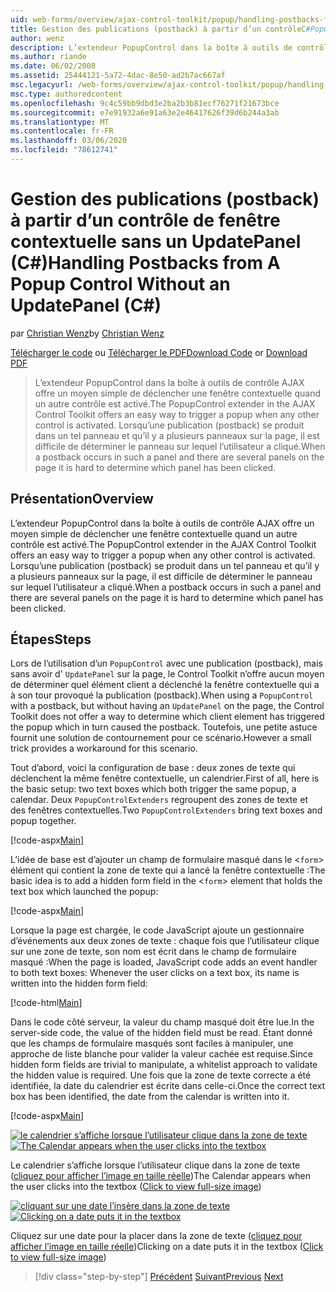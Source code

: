 ```yaml
---
uid: web-forms/overview/ajax-control-toolkit/popup/handling-postbacks-from-a-popup-control-without-an-updatepanel-cs
title: Gestion des publications (postback) à partir d’un contrôleC#Popup sans UpdatePanel () | Microsoft Docs
author: wenz
description: L’extendeur PopupControl dans la boîte à outils de contrôle AJAX offre un moyen simple de déclencher une fenêtre contextuelle quand un autre contrôle est activé. Lorsqu’une publication (postback) se produit dans la variable su...
ms.author: riande
ms.date: 06/02/2008
ms.assetid: 25444121-5a72-4dac-8e50-ad2b7ac667af
msc.legacyurl: /web-forms/overview/ajax-control-toolkit/popup/handling-postbacks-from-a-popup-control-without-an-updatepanel-cs
msc.type: authoredcontent
ms.openlocfilehash: 9c4c59bb9dbd3e2ba2b3b81ecf76271f21673bce
ms.sourcegitcommit: e7e91932a6e91a63e2e46417626f39d6b244a3ab
ms.translationtype: MT
ms.contentlocale: fr-FR
ms.lasthandoff: 03/06/2020
ms.locfileid: "78612741"
---
```

# <a name="handling-postbacks-from-a-popup-control-without-an-updatepanel-c"></a><span data-ttu-id="0102d-104">Gestion des publications (postback) à partir d’un contrôle de fenêtre contextuelle sans un UpdatePanel (C#)</span><span class="sxs-lookup"><span data-stu-id="0102d-104">Handling Postbacks from A Popup Control Without an UpdatePanel (C#)</span></span>

<span data-ttu-id="0102d-105">par [Christian Wenz](https://github.com/wenz)</span><span class="sxs-lookup"><span data-stu-id="0102d-105">by [Christian Wenz](https://github.com/wenz)</span></span>

<span data-ttu-id="0102d-106">[Télécharger le code](https://download.microsoft.com/download/9/3/f/93f8daea-bebd-4821-833b-95205389c7d0/PopupControl3.cs.zip) ou [Télécharger le PDF](https://download.microsoft.com/download/2/d/c/2dc10e34-6983-41d4-9c08-f78f5387d32b/popupcontrol3CS.pdf)</span><span class="sxs-lookup"><span data-stu-id="0102d-106">[Download Code](https://download.microsoft.com/download/9/3/f/93f8daea-bebd-4821-833b-95205389c7d0/PopupControl3.cs.zip) or [Download PDF](https://download.microsoft.com/download/2/d/c/2dc10e34-6983-41d4-9c08-f78f5387d32b/popupcontrol3CS.pdf)</span></span>

> <span data-ttu-id="0102d-107">L’extendeur PopupControl dans la boîte à outils de contrôle AJAX offre un moyen simple de déclencher une fenêtre contextuelle quand un autre contrôle est activé.</span><span class="sxs-lookup"><span data-stu-id="0102d-107">The PopupControl extender in the AJAX Control Toolkit offers an easy way to trigger a popup when any other control is activated.</span></span> <span data-ttu-id="0102d-108">Lorsqu’une publication (postback) se produit dans un tel panneau et qu’il y a plusieurs panneaux sur la page, il est difficile de déterminer le panneau sur lequel l’utilisateur a cliqué.</span><span class="sxs-lookup"><span data-stu-id="0102d-108">When a postback occurs in such a panel and there are several panels on the page it is hard to determine which panel has been clicked.</span></span>

## <a name="overview"></a><span data-ttu-id="0102d-109">Présentation</span><span class="sxs-lookup"><span data-stu-id="0102d-109">Overview</span></span>

<span data-ttu-id="0102d-110">L’extendeur PopupControl dans la boîte à outils de contrôle AJAX offre un moyen simple de déclencher une fenêtre contextuelle quand un autre contrôle est activé.</span><span class="sxs-lookup"><span data-stu-id="0102d-110">The PopupControl extender in the AJAX Control Toolkit offers an easy way to trigger a popup when any other control is activated.</span></span> <span data-ttu-id="0102d-111">Lorsqu’une publication (postback) se produit dans un tel panneau et qu’il y a plusieurs panneaux sur la page, il est difficile de déterminer le panneau sur lequel l’utilisateur a cliqué.</span><span class="sxs-lookup"><span data-stu-id="0102d-111">When a postback occurs in such a panel and there are several panels on the page it is hard to determine which panel has been clicked.</span></span>

## <a name="steps"></a><span data-ttu-id="0102d-112">Étapes</span><span class="sxs-lookup"><span data-stu-id="0102d-112">Steps</span></span>

<span data-ttu-id="0102d-113">Lors de l’utilisation d’un `PopupControl` avec une publication (postback), mais sans avoir d' `UpdatePanel` sur la page, le Control Toolkit n’offre aucun moyen de déterminer quel élément client a déclenché la fenêtre contextuelle qui a à son tour provoqué la publication (postback).</span><span class="sxs-lookup"><span data-stu-id="0102d-113">When using a `PopupControl` with a postback, but without having an `UpdatePanel` on the page, the Control Toolkit does not offer a way to determine which client element has triggered the popup which in turn caused the postback.</span></span> <span data-ttu-id="0102d-114">Toutefois, une petite astuce fournit une solution de contournement pour ce scénario.</span><span class="sxs-lookup"><span data-stu-id="0102d-114">However a small trick provides a workaround for this scenario.</span></span>

<span data-ttu-id="0102d-115">Tout d’abord, voici la configuration de base : deux zones de texte qui déclenchent la même fenêtre contextuelle, un calendrier.</span><span class="sxs-lookup"><span data-stu-id="0102d-115">First of all, here is the basic setup: two text boxes which both trigger the same popup, a calendar.</span></span> <span data-ttu-id="0102d-116">Deux `PopupControlExtenders` regroupent des zones de texte et des fenêtres contextuelles.</span><span class="sxs-lookup"><span data-stu-id="0102d-116">Two `PopupControlExtenders` bring text boxes and popup together.</span></span>

[!code-aspx[Main](handling-postbacks-from-a-popup-control-without-an-updatepanel-cs/samples/sample1.aspx)]

<span data-ttu-id="0102d-117">L’idée de base est d’ajouter un champ de formulaire masqué dans le &lt;`form`&gt; élément qui contient la zone de texte qui a lancé la fenêtre contextuelle :</span><span class="sxs-lookup"><span data-stu-id="0102d-117">The basic idea is to add a hidden form field in the &lt;`form`&gt; element that holds the text box which launched the popup:</span></span>

[!code-aspx[Main](handling-postbacks-from-a-popup-control-without-an-updatepanel-cs/samples/sample2.aspx)]

<span data-ttu-id="0102d-118">Lorsque la page est chargée, le code JavaScript ajoute un gestionnaire d’événements aux deux zones de texte : chaque fois que l’utilisateur clique sur une zone de texte, son nom est écrit dans le champ de formulaire masqué :</span><span class="sxs-lookup"><span data-stu-id="0102d-118">When the page is loaded, JavaScript code adds an event handler to both text boxes: Whenever the user clicks on a text box, its name is written into the hidden form field:</span></span>

[!code-html[Main](handling-postbacks-from-a-popup-control-without-an-updatepanel-cs/samples/sample3.html)]

<span data-ttu-id="0102d-119">Dans le code côté serveur, la valeur du champ masqué doit être lue.</span><span class="sxs-lookup"><span data-stu-id="0102d-119">In the server-side code, the value of the hidden field must be read.</span></span> <span data-ttu-id="0102d-120">Étant donné que les champs de formulaire masqués sont faciles à manipuler, une approche de liste blanche pour valider la valeur cachée est requise.</span><span class="sxs-lookup"><span data-stu-id="0102d-120">Since hidden form fields are trivial to manipulate, a whitelist approach to validate the hidden value is required.</span></span> <span data-ttu-id="0102d-121">Une fois que la zone de texte correcte a été identifiée, la date du calendrier est écrite dans celle-ci.</span><span class="sxs-lookup"><span data-stu-id="0102d-121">Once the correct text box has been identified, the date from the calendar is written into it.</span></span>

[!code-aspx[Main](handling-postbacks-from-a-popup-control-without-an-updatepanel-cs/samples/sample4.aspx)]

<span data-ttu-id="0102d-122">[![le calendrier s’affiche lorsque l’utilisateur clique dans la zone de texte](handling-postbacks-from-a-popup-control-without-an-updatepanel-cs/_static/image2.png)](handling-postbacks-from-a-popup-control-without-an-updatepanel-cs/_static/image1.png)</span><span class="sxs-lookup"><span data-stu-id="0102d-122">[![The Calendar appears when the user clicks into the textbox](handling-postbacks-from-a-popup-control-without-an-updatepanel-cs/_static/image2.png)](handling-postbacks-from-a-popup-control-without-an-updatepanel-cs/_static/image1.png)</span></span>

<span data-ttu-id="0102d-123">Le calendrier s’affiche lorsque l’utilisateur clique dans la zone de texte ([cliquez pour afficher l’image en taille réelle](handling-postbacks-from-a-popup-control-without-an-updatepanel-cs/_static/image3.png))</span><span class="sxs-lookup"><span data-stu-id="0102d-123">The Calendar appears when the user clicks into the textbox ([Click to view full-size image](handling-postbacks-from-a-popup-control-without-an-updatepanel-cs/_static/image3.png))</span></span>

<span data-ttu-id="0102d-124">[![cliquant sur une date l’insère dans la zone de texte](handling-postbacks-from-a-popup-control-without-an-updatepanel-cs/_static/image5.png)](handling-postbacks-from-a-popup-control-without-an-updatepanel-cs/_static/image4.png)</span><span class="sxs-lookup"><span data-stu-id="0102d-124">[![Clicking on a date puts it in the textbox](handling-postbacks-from-a-popup-control-without-an-updatepanel-cs/_static/image5.png)](handling-postbacks-from-a-popup-control-without-an-updatepanel-cs/_static/image4.png)</span></span>

<span data-ttu-id="0102d-125">Cliquez sur une date pour la placer dans la zone de texte ([cliquez pour afficher l’image en taille réelle](handling-postbacks-from-a-popup-control-without-an-updatepanel-cs/_static/image6.png))</span><span class="sxs-lookup"><span data-stu-id="0102d-125">Clicking on a date puts it in the textbox ([Click to view full-size image](handling-postbacks-from-a-popup-control-without-an-updatepanel-cs/_static/image6.png))</span></span>

> [!div class="step-by-step"]
> <span data-ttu-id="0102d-126">[Précédent](handling-postbacks-from-a-popup-control-with-an-updatepanel-cs.md)
> [Suivant](using-multiple-popup-controls-vb.md)</span><span class="sxs-lookup"><span data-stu-id="0102d-126">[Previous](handling-postbacks-from-a-popup-control-with-an-updatepanel-cs.md)
[Next](using-multiple-popup-controls-vb.md)</span></span>

